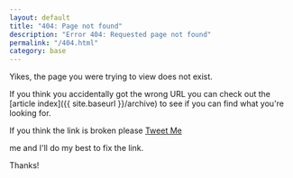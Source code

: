 ```yaml
---
layout: default
title: "404: Page not found"
description: "Error 404: Requested page not found"
permalink: "/404.html"
category: base
---
```


Yikes, the page you were trying to view does not exist.

If you think you accidentally got the wrong URL you can check out the [article index]({{ site.baseurl }}/archive) to see if you can find what you're looking for.

If you think the link is broken please <a href="https://twitter.com/share" class="twitter-share-button" data-via="{{ site.owner.twitter }}" data-size="large" data-dnt="true">Tweet Me</a>
<script>!function(d,s,id){var js,fjs=d.getElementsByTagName(s)[0],p=/^http:/.test(d.location)?'http':'https';if(!d.getElementById(id)){js=d.createElement(s);js.id=id;js.src=p+'://platform.twitter.com/widgets.js';fjs.parentNode.insertBefore(js,fjs);}}(document, 'script', 'twitter-wjs');</script> me and I'll do my best to fix the link.

Thanks!
